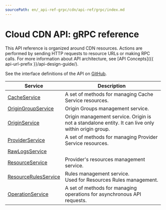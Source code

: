 ```yaml
---
sourcePath: en/_api-ref-grpc/cdn/api-ref/grpc/index.md
---
```

# Cloud CDN API: gRPC reference
This API reference is organized around CDN resources. Actions are performed by sending HTTP requests to resource URLs or making RPC calls. For more information about API architecture, see [API Concepts]({{ api-url-prefix }}/api-design-guide/).

See the interface definitions of the API on [GitHub](https://github.com/yandex-cloud/cloudapi).

Service | Description
--- | ---
[CacheService](./cache_service.md) | A set of methods for managing Cache Service resources.
[OriginGroupService](./origin_group_service.md) | Origin Groups management service.
[OriginService](./origin_service.md) | Origin management service. Origin is not a standalone entity. It can live only within origin group.
[ProviderService](./provider_service.md) | A set of methods for managing Provider Service resources.
[RawLogsService](./raw_logs_service.md) | 
[ResourceService](./resource_service.md) | Provider's resources management service.
[ResourceRulesService](./rule_service.md) | Rules management service. <br>Used for Resources Rules management.
[OperationService](./operation_service.md) | A set of methods for managing operations for asynchronous API requests.
